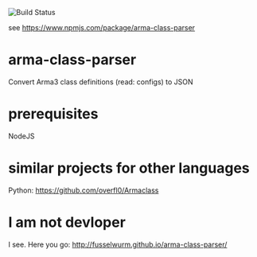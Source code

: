 ![Build Status](https://github.com/Fusselwurm/arma-class-parser/workflows/build%20&amp;%20test/badge.svg)

see https://www.npmjs.com/package/arma-class-parser

# arma-class-parser

Convert Arma3 class definitions (read: configs) to JSON

# prerequisites

NodeJS

# similar projects for other languages 

Python: https://github.com/overfl0/Armaclass

# I am not devloper

I see. Here you go: http://fusselwurm.github.io/arma-class-parser/
